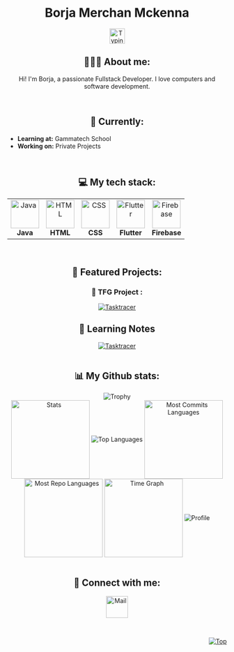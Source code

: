 <h1 align="center">Borja Merchan Mckenna</h1>

<p align="center">
   <img src="https://readme-typing-svg.demolab.com?font=Segoe+UI&color=3DF779&size=30&center=true&vCenter=true&width=450&duration=1500&pause=1000&lines=Fullstack+Developer;Website+Developer;" width="auto" height="35" alt="Typing"/>
</p>

<h2 align="center">👨🏻‍💻 About me:</h2>

<p align="center">Hi! I'm Borja, a passionate Fullstack Developer. I love computers and software development.</p>

<br>

<h2 align="center">🎯 Currently:</h2>

<ul>
  <li><strong>Learning at:</strong> Gammatech School</li>
  <li><strong>Working on:</strong> Private Projects</li>
</ul>

<br>

<h2 align="center">💻 My tech stack:</h2>

<table align="center">
<tr>
   <td align="center"><img src="https://cdn.jsdelivr.net/gh/devicons/devicon/icons/java/java-original.svg" width="65" height="65" alt="Java"/><br><b>Java</b></td>
   <td align="center"><img src="https://cdn.jsdelivr.net/gh/devicons/devicon/icons/html5/html5-original.svg" width="65" height="65" alt="HTML"/><br><b>HTML</b></td>
   <td align="center"><img src="https://cdn.jsdelivr.net/gh/devicons/devicon/icons/css3/css3-original.svg" width="65" height="65" alt="CSS"/><br><b>CSS</b></td>
   <td align="center"><img src="https://cdn.jsdelivr.net/gh/devicons/devicon/icons/flutter/flutter-original.svg" width="65" height="65" alt="Flutter"/><br><b>Flutter</b></td>
   <td align="center"><img src="https://cdn.jsdelivr.net/gh/devicons/devicon/icons/firebase/firebase-plain.svg" width="65" height="65" alt="Firebase"/><br><b>Firebase</b></td>
</tr>
</table>

<br>

<h2 align="center">📕 Featured Projects:</h2>
<div align="center">
<h3 >📕 TFG  Project :</h3>
<a href="https://github.com/borjamermck/Tasktracer">
  <img src="https://github-readme-stats.vercel.app/api/pin/?username=borjamermck&repo=Tasktracer&theme=transparent" alt="Tasktracer">
</a>
</div>

<h2 align="center">📝 Learning Notes</h2>

<div align="center">
<a href="https://github.com/borjamermck/gammatech_school-java">
  <img src="https://github-readme-stats.vercel.app/api/pin/?username=borjamermck&repo=gammatech_school-java&theme=transparent" alt="Tasktracer">
</a>
</div>

<br>

<h2 align="center">📊 My Github stats:</h2>

<div align="center">
  <img src="https://github-profile-trophy.vercel.app/?username=borjamermck&row=2&column=3&no-bg=true&margin-w=2&margin-h=2&no-frame=true" alt="Trophy"/>
</div>

<div align="center">
  <img align="center" src="https://github-profile-summary-cards.vercel.app/api/cards/stats?username=borjamermck&theme=transparent" height="180em" alt="Stats"/>
  <img align="center" src="https://github-readme-stats.vercel.app/api/top-langs?username=borjamermck&hide_border=true&no-bg=true&no-frame=true&layout=compact&theme=transparent&langs_count=8&hide=jupyter%20notebook,css" alt="Top Languages"/>
  <img align="center" src="https://github-profile-summary-cards.vercel.app/api/cards/most-commit-language?username=borjamermck&theme=transparent&exclude=html,CSS,Jupyter%20Notebook" height="180em" alt="Most Commits Languages"/>
  <img align="center" src="https://github-profile-summary-cards.vercel.app/api/cards/repos-per-language?username=borjamermck&theme=transparent&exclude=html,CSS,Jupyter%20Notebook" height="180em" alt="Most Repo Languages"/>
  <img align="center" src="https://github-profile-summary-cards.vercel.app/api/cards/productive-time?username=borjamermck&theme=transparent&utcOffset=1" height="180em" alt="Time Graph"/>
  <img align="center" src="https://github-profile-summary-cards.vercel.app/api/cards/profile-details?username=borjamermck&theme=transparent" alt='Profile'/>
</div>

<br>

<h2 align="center">🔗 Connect with me:</h2>

<p align="center">
  <a href="mailto:borjamerchan146@gmail.com">
    <img align="center" src="https://cdn.jsdelivr.net/gh/devicons/devicon/icons/google/google-original.svg" width="50" height="50" alt="Mail" />
  </a>
</p>

<br>

<p align="right"><a href="#top"><img src="https://img.shields.io/static/v1?label&message=Navigate+to+Top&color=0b6ab3&style=flat&logo" alt="Top" /></a></p>
